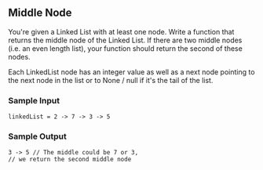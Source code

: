 
## Middle Node

You're given a Linked List with at least one node. Write a function
that returns the middle node of the Linked List. If there are two middle
nodes (i.e. an even length list), your function should return the second
of these nodes.

Each LinkedList node has an integer value as well as
a next node pointing to the next node in the list or to
None / null if it's the tail of the list.

### Sample Input
```
linkedList = 2 -> 7 -> 3 -> 5
```

### Sample Output
```
3 -> 5 // The middle could be 7 or 3,
// we return the second middle node
```
